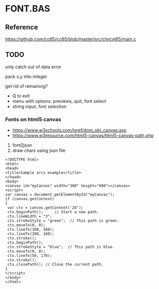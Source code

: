 # FONT.BAS

## Reference

https://github.com/cc65/cc65/blob/master/src/chrcvt65/main.c

## TODO

only catch out of data error

pack x,y into integer

get rid of remaining?

- Q to exit
- menu with options: previews, quit, font select
- string input, font selection

### Fonts on html5 canvas

- https://www.w3schools.com/jsref/dom_obj_canvas.asp
- https://www.w3resource.com/html5-canvas/html5-canvas-path.php

1. font2json
2. draw chars using json file

```
<!DOCTYPE html>
<html>
<head>
<title>Sample arcs example</title>
</head>
<body>
<canvas id="myCanvas" width="300" height="600"></canvas>
<script>
var canvas = document.getElementById("myCanvas");
if (canvas.getContext)
{
 var ctx = canvas.getContext('2d');
 ctx.beginPath();     // Start a new path.
 ctx.lineWidth = "3";
 ctx.strokeStyle = "green";  // This path is green.
 ctx.moveTo(0, 0);
 ctx.lineTo(160, 160);
 ctx.lineTo(200, 160);
 ctx.stroke();
 ctx.beginPath();
 ctx.strokeStyle = "blue";  // This path is blue.
 ctx.moveTo(0, 0);
 ctx.lineTo(50, 170);
 ctx.stroke();
 ctx.closePath(); // Close the current path.
}
</script>
</body>
</html>
```
